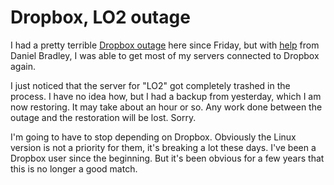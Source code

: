 # Dropbox, LO2 outage
I had a pretty terrible <a href="http://scripting.com/2020/04/24/171231.html?title=dropboxIsKillingItself">Dropbox outage</a> here since Friday, but with <a href="https://www.dropboxforum.com/t5/Dropbox-installs-integrations/Stuck-on-quot-upgrading-dropbox-quot/m-p/414171/highlight/false#M92358">help</a> from Daniel Bradley, I was able to get most of my servers connected to Dropbox again. 

I just noticed that the server for "LO2" got completely trashed in the process. I have no idea how, but I had a backup from yesterday, which I am now restoring. It may take about an hour or so. Any work done between the outage and the restoration will be lost. Sorry. 

I'm going to have to stop depending on Dropbox. Obviously the Linux version is not a priority for them, it's breaking a lot these days. I've been a Dropbox user since the beginning. But it's been obvious for a few years that this is no longer a good match. 


